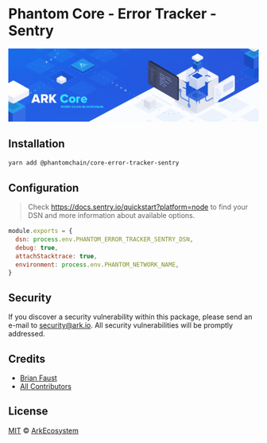 # Phantom Core - Error Tracker - Sentry

<p align="center">
    <img src="../../banner.png?sanitize=true" />
</p>

## Installation

```bash
yarn add @phantomchain/core-error-tracker-sentry
```

## Configuration

> Check https://docs.sentry.io/quickstart?platform=node to find your DSN and more information about available options.

```js
module.exports = {
  dsn: process.env.PHANTOM_ERROR_TRACKER_SENTRY_DSN,
  debug: true,
  attachStacktrace: true,
  environment: process.env.PHANTOM_NETWORK_NAME,
}
```

## Security

If you discover a security vulnerability within this package, please send an e-mail to security@ark.io. All security vulnerabilities will be promptly addressed.

## Credits

- [Brian Faust](https://github.com/faustbrian)
- [All Contributors](../../../../contributors)

## License

[MIT](LICENSE) © [ArkEcosystem](https://ark.io)
